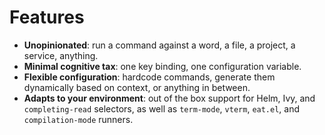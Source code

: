 # Features

- **Unopinionated**: run a command against a word, a file, a project, a service, anything.
- **Minimal cognitive tax**: one key binding, one configuration variable.
- **Flexible configuration**: hardcode commands, generate them dynamically based on context, or anything in between.
- **Adapts to your environment**: out of the box support for Helm, Ivy, and `completing-read` selectors, as well as `term-mode`, `vterm`, `eat.el`, and `compilation-mode` runners.
